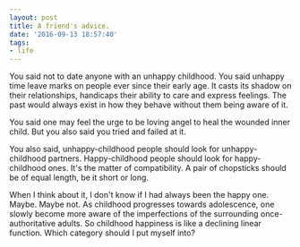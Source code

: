 ```yaml
---
layout: post
title: A friend's advice.
date: '2016-09-13 18:57:40'
tags:
- life
---
```


You said not to date anyone with an unhappy childhood. You said unhappy time leave marks on people ever since their early age. It casts its shadow on their relationships, handicaps their ability to care and express feelings. The past would always exist in how they behave without them being aware of it.
 
You said one may feel the urge to be loving angel to heal the wounded inner child. But you also said you tried and failed at it. 

You also said, unhappy-childhood people should look for unhappy-childhood partners. Happy-childhood people should look for happy-childhood ones. It's the matter of compatibility. A pair of chopsticks should be of equal length, be it short or long. 

When I think about it, I don't know if I had always been the happy one. Maybe. Maybe not. As childhood progresses towards adolescence, one slowly become more aware of the imperfections of the surrounding once-authoritative adults. So childhood happiness is like a declining linear function. Which category should I put myself into? 



 
